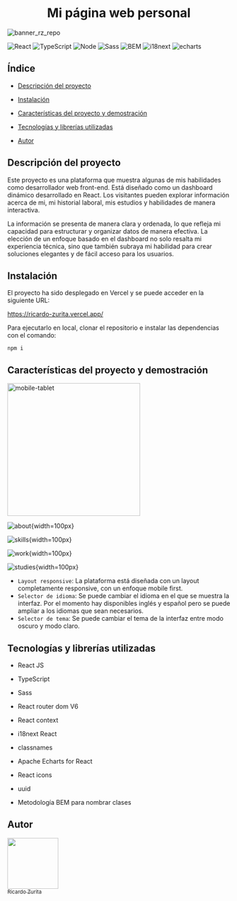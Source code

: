 <h1 align="center">Mi página web personal</h1>

![banner_rz_repo](https://github.com/ricardozuritadev/my-resume-dashboard/assets/84975927/a09692d0-5262-4edd-97d5-1c2cc9e60777)

![React](https://img.shields.io/badge/React-20232A?style=for-the-badge&logo=react&logoColor=61DAFB)
![TypeScript](https://img.shields.io/badge/TypeScript-007ACC?style=for-the-badge&logo=typescript&logoColor=white)
![Node](https://img.shields.io/badge/Node.js-43853D?style=for-the-badge&logo=node.js&logoColor=white)
![Sass](https://img.shields.io/badge/Sass-CC6699?style=for-the-badge&logo=sass&logoColor=white)
![BEM](https://img.shields.io/badge/bem-482563?style=for-the-badge)
![i18next](https://img.shields.io/badge/i18next-24502d?style=for-the-badge)
![echarts](https://img.shields.io/badge/echarts-65501d?style=for-the-badge)

## Índice

* [Descripción del proyecto](#descripción-del-proyecto)

* [Instalación](#instalación)

* [Características del proyecto y demostración](#características-del-proyecto-y-demostración)

* [Tecnologías y librerías utilizadas](#tecnologías-y-librerías-utilizadas)

* [Autor](#autor)

## Descripción del proyecto
Este proyecto es una plataforma que muestra algunas de mis habilidades como desarrollador web front-end. Está diseñado como un dashboard dinámico desarrollado en React. Los visitantes pueden explorar información acerca de mi, mi historial laboral, mis estudios y habilidades de manera interactiva. 

La información se presenta de manera clara y ordenada, lo que refleja mi capacidad para estructurar y organizar datos de manera efectiva. La elección de un enfoque basado en el dashboard no solo resalta mi experiencia técnica, sino que también subraya mi habilidad para crear soluciones elegantes y de fácil acceso para los usuarios.

## Instalación
El proyecto ha sido desplegado en Vercel y se puede acceder en la siguiente URL:

https://ricardo-zurita.vercel.app/

Para ejecutarlo en local, clonar el repositorio e instalar las dependencias con el comando:
~~~
npm i
~~~

## Características del proyecto y demostración
<img src="https://github.com/ricardozuritadev/my-resume-dashboard/assets/84975927/103739ef-db4c-4160-9444-069b740b2f38" alt="mobile-tablet" width="300"/>

![about](https://github.com/ricardozuritadev/my-resume-dashboard/assets/84975927/347c038c-caab-4dcf-bf19-da517136eac2){width=100px}

![skills](https://github.com/ricardozuritadev/my-resume-dashboard/assets/84975927/f1d1bac0-fbda-42a3-a7dc-f39934024997){width=100px}

![work](https://github.com/ricardozuritadev/my-resume-dashboard/assets/84975927/06b68cb5-3e02-4b94-b979-38099ac456e3){width=100px}

![studies](https://github.com/ricardozuritadev/my-resume-dashboard/assets/84975927/d183c889-1761-4240-9699-ac0315dbb9f9){width=100px}



- `Layout responsive`: La plataforma está diseñada con un layout completamente responsive, con un enfoque mobile first.
- `Selector de idioma`: Se puede cambiar el idioma en el que se muestra la interfaz. Por el momento hay disponibles inglés y español pero se puede ampliar a los idiomas que sean necesarios.
- `Selector de tema`: Se puede cambiar el tema de la interfaz entre modo oscuro y modo claro.

## Tecnologías y librerías utilizadas

* React JS

* TypeScript

* Sass

* React router dom V6

* React context

* i18next React
  
* classnames
  
* Apache Echarts for React

* React icons
  
* uuid

* Metodología BEM para nombrar clases

## Autor
[<img src="https://avatars.githubusercontent.com/u/84975927?v=4" width=115><br><sub>Ricardo Zurita</sub>](https://github.com/ricardozuritadev)
